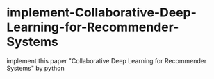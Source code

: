 # implement-Collaborative-Deep-Learning-for-Recommender-Systems
implement this paper "Collaborative Deep Learning for Recommender Systems" by python
